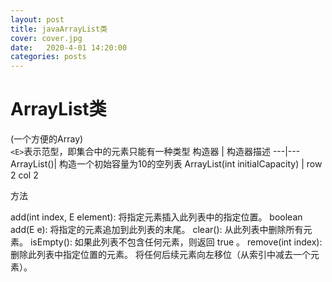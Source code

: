 ```yaml
---
layout: post
title: javaArrayList类
cover: cover.jpg
date:   2020-4-01 14:20:00
categories: posts
---
```

# ArrayList类  
(一个方便的Array)  
```<E>```表示范型，即集合中的元素只能有一种类型 
构造器 | 构造器描述
---|---
ArrayList()| 构造一个初始容量为10的空列表
ArrayList<E>(int initialCapacity)	| row 2 col 2

方法

add(int index, E element): 将指定元素插入此列表中的指定位置。
boolean	add(E e): 将指定的元素追加到此列表的末尾。
clear(): 从此列表中删除所有元素。
isEmpty(): 如果此列表不包含任何元素，则返回 true 。
remove(int index): 删除此列表中指定位置的元素。 将任何后续元素向左移位（从索引中减去一个元素）。
